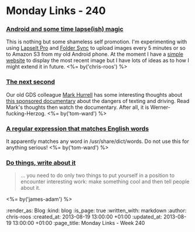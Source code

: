 Monday Links - 240
============

### [Android and some time lapse(ish) magic](http://chrisroos.co.uk/blog/2013-08-14-android-and-some-time-lapse-ish-magic)

This is nothing but some shameless self promotion. I'm experimenting with using [LapseIt Pro](https://play.google.com/store/apps/details?id=com.ui.LapseItPro&hl=en) and [Folder Sync](https://play.google.com/store/apps/details?id=dk.tacit.android.foldersync.full&hl=en) to upload images every 5 minutes or so to Amazon S3 from my old Android phone. At the moment I have a [simple website](http://thames-time-lapse.herokuapp.com/images) to display the most recent image but I have lots of ideas as to how I might extend it in future. <%= by('chris-roos') %>

### [The next second](http://prospects.mhurrell.co.uk/post/the-next-second)

Our old GDS colleague [Mark Hurrell](http://prospects.mhurrell.co.uk/) has some interesting thoughts about [this sponsored documentary](http://www.youtube.com/watch?v=_BqFkRwdFZ0) about the dangers of texting and driving.  Read Mark's thoughts then watch the documentary. After all, it is Werner-fucking-Herzog. <%= by('tom-ward') %>

### [A regular expression that matches English words](https://gist.github.com/noprompt/6106573)

It apparently matches any word in /usr/share/dict/words.  Do not use this for anything serious! <%= by('tom-ward') %>

### [Do things, write about it](http://mdswanson.com/blog/2013/08/11/write-things-tell-people.html)

> ... you need to do only two things to put yourself in a position to encounter interesting work: make something cool and then tell people about it.

<%= by('james-adam') %>

:render_as: Blog
:kind: blog
:is_page: true
:written_with: markdown
:author: chris-roos
:created_at: 2013-08-19 13:00:00 +01:00
:updated_at: 2013-08-19 13:00:00 +01:00
:page_title: Monday Links - Week 240
